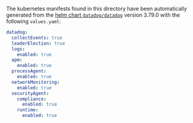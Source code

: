 The kubernetes manifests found in this directory have been automatically generated
from the [helm chart `datadog/datadog`](https://github.com/DataDog/helm-charts/tree/master/charts/datadog)
version 3.79.0 with the following `values.yaml`:

```yaml
datadog:
  collectEvents: true
  leaderElection: true
  logs:
    enabled: true
  apm:
    enabled: true
  processAgent:
    enabled: true
  networkMonitoring:
    enabled: true
  securityAgent:
    compliance:
      enabled: true
    runtime:
      enabled: true
```
